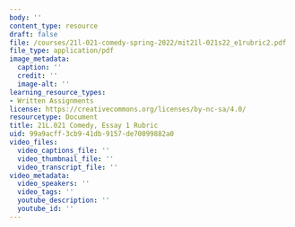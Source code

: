```yaml
---
body: ''
content_type: resource
draft: false
file: /courses/21l-021-comedy-spring-2022/mit21l-021s22_e1rubric2.pdf
file_type: application/pdf
image_metadata:
  caption: ''
  credit: ''
  image-alt: ''
learning_resource_types:
- Written Assignments
license: https://creativecommons.org/licenses/by-nc-sa/4.0/
resourcetype: Document
title: 21L.021 Comedy, Essay 1 Rubric
uid: 99a9acff-3cb9-41db-9157-de70099882a0
video_files:
  video_captions_file: ''
  video_thumbnail_file: ''
  video_transcript_file: ''
video_metadata:
  video_speakers: ''
  video_tags: ''
  youtube_description: ''
  youtube_id: ''
---
```

